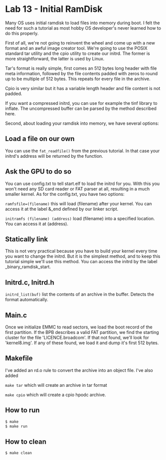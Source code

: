 # Lab 13 - Initial RamDisk

Many OS uses initial ramdisk to load files into memory during boot. I felt the need for such a tutorial as most hobby OS developer's never learned how to do this properly.

First of all, we're not going to reinvent the wheel and come up with a new format and an awful image creator tool. We're going to use the POSIX standard tar utility and the cpio utility to create our initrd. The former is more straightforward, the latter is used by Linux.

Tar's format is really simple, first comes an 512 bytes long header with file meta information, followed by the file contents padded with zeros to round up to be multiple of 512 bytes. This repeats for every file in the archive.

Cpio is very similar but it has a variable length header and file content is not padded.

If you want a compressed initrd, you can use for example the tinf library to inflate. The uncompressed buffer can be parsed by the method described here.

Second, about loading your ramdisk into memory, we have several options:

## Load a file on our own
You can use the ```fat_readfile()``` from the previous tutorial. In that case your initrd's address will be returned by the function.

## Ask the GPU to do so
You can use config.txt to tell start.elf to load the initrd for you. With this you won't need any SD card reader or FAT parser at all, resulting in a much smaller kernel. As for the config.txt, you have two options:

```ramfsfile=(filename)``` this will load (filename) after your kernel. You can access it at the label &_end defined by our linker script.

```initramfs (filename) (address)``` load (filename) into a specified location. You can access it at (address).

## Statically link
This is not very practical because you have to build your kernel every time you want to change the initrd. But it is the simplest method, and to keep this tutorial simple we'll use this method. You can access the initrd by the label _binary_ramdisk_start.




## Initrd.c, Initrd.h
```initrd_list(buf)``` list the contents of an archive in the buffer. Detects the format automatically.

## Main.c
Once we initialize EMMC to read sectors, we load the boot record of the first partition. If the BPB describes a valid FAT partition, we find the starting cluster for the file 'LICENCE.broadcom'. If that not found, we'll look for 'kernel8.img'. If any of these found, we load it and dump it's first 512 bytes.  


## Makefile
I've added an rd.o rule to convert the archive into an object file. I've also added  

```make tar``` which will create an archive in tar format

```make cpio``` which will create a cpio hpodc archive.


## How to run
```sh
$ make
$ make run
```

## How to clean
```sh
$ make clean
```
